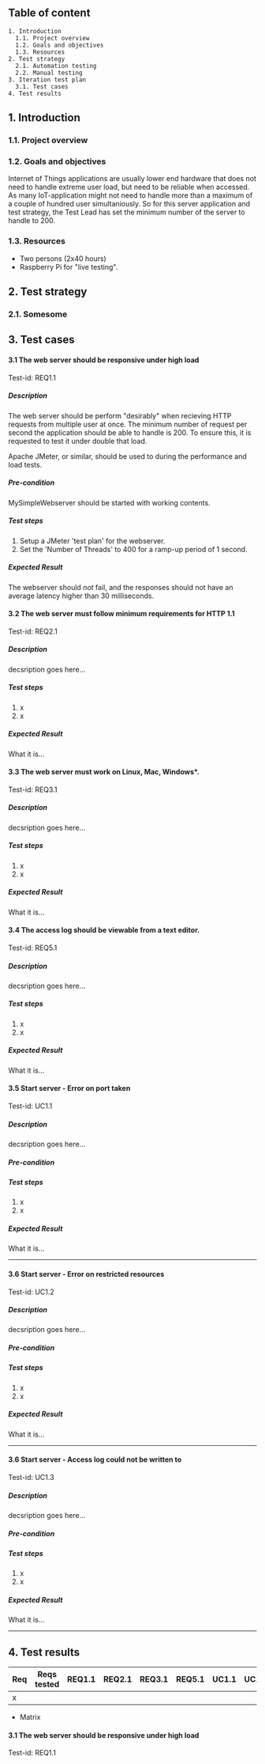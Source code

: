 ## Table of content
```
1. Introduction
  1.1. Project overview
  1.2. Goals and objectives
  1.3. Resources
2. Test strategy
  2.1. Automation testing
  2.2. Manual testing
3. Iteration test plan
  3.1. Test cases
4. Test results
```

## 1. Introduction

### 1.1. Project overview

### 1.2. Goals and objectives

Internet of Things applications are usually lower end hardware that does not need to handle extreme user load, but need to be reliable when accessed. As many IoT-application might not need to handle more than a maximum of a couple of hundred user simultaniously. So for this server application and test strategy, the Test Lead has set the minimum number of the server to handle to 200.

### 1.3. Resources

* Two persons (2x40 hours)
* Raspberry Pi for "live testing".

## 2. Test strategy

### 2.1. Somesome

## 3. Test cases

#### 3.1 The web server should be responsive under high load
Test-id: REQ1.1

##### Description
The web server should be perform "desirably" when recieving HTTP requests from multiple user at once. The minimum number of request per second the application should be able to handle is 200. To ensure this, it is requested to test it under double that load.

Apache JMeter, or similar, should be used to during the performance and load tests.

##### Pre-condition

MySimpleWebserver should be started with working contents.

##### Test steps

1. Setup a JMeter 'test plan' for the webserver.
2. Set the 'Number of Threads' to 400 for a ramp-up period of 1 second.

##### Expected Result
The webserver should _not_ fail, and the responses should not have an average latency higher than 30 milliseconds.

#### 3.2 The web server must follow minimum requirements for HTTP 1.1
Test-id: REQ2.1

##### Description
decsription goes here...

##### Test steps

1. x
2. x

##### Expected Result
What it is...

#### 3.3 The web server must work on Linux, Mac, Windows*.

Test-id: REQ3.1

##### Description
decsription goes here...

##### Test steps

1. x
2. x

##### Expected Result
What it is...

#### 3.4 The access log should be viewable from a text editor.

Test-id: REQ5.1

##### Description
decsription goes here...

##### Test steps

1. x
2. x

##### Expected Result
What it is...

#### 3.5 Start server - Error on port taken

Test-id: UC1.1

##### Description
decsription goes here...

##### Pre-condition

##### Test steps

1. x
2. x

##### Expected Result
What it is...

---

#### 3.6 Start server - Error on restricted resources

Test-id: UC1.2

##### Description
decsription goes here...

##### Pre-condition

##### Test steps

1. x
2. x

##### Expected Result
What it is...

---

#### 3.6 Start server - Access log could not be written to

Test-id: UC1.3

##### Description
decsription goes here...

##### Pre-condition

##### Test steps

1. x
2. x

##### Expected Result
What it is...

---

## 4. Test results

| Req | Reqs tested | REQ1.1 | REQ2.1 | REQ3.1 | REQ5.1 | UC1.1 | UC1.2 | UC1.3 |
|-----|-------------|--------|--------|--------|--------|-------|-------|-------|
| x | | | | | | | | |

* Matrix

#### 3.1 The web server should be responsive under high load

Test-id: REQ1.1


